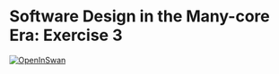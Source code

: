 # Software Design in the Many-core Era: Exercise 3

[![OpenInSwan](https://swanserver.web.cern.ch/swanserver/images/badge_swan_white_150.png)](https://cern.ch/swanserver/cgi-bin/go/?projurl=https://github.com/hageboeck/CSC_Spark_Exercise.git)
